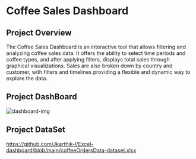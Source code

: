 
# Coffee Sales Dashboard

## Project Overview

The Coffee Sales Dashboard is an interactive tool that allows filtering and analyzing coffee sales data. It offers the ability to select time periods and coffee types, and after applying filters, displays total sales through graphical visualizations. Sales are also broken down by country and customer, with filters and timelines providing a flexible and dynamic way to explore the data.


## Project DashBoard

![dashboard-img](https://github.com/user-attachments/assets/1667d0db-2979-41f1-b53b-eba0b7631275)

## Project DataSet

https://github.com/Jkarthik-l/Excel-dashboard/blob/main/coffeeOrdersData-dataset.xlsx



